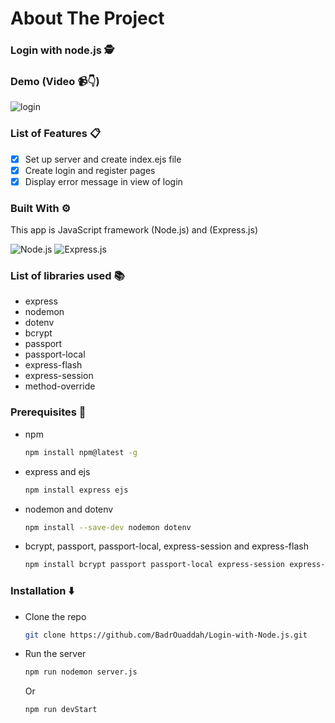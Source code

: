 # About The Project 

### Login with node.js 🕵️ 

### Demo (Video 📹👇)

![login](https://github.com/BadrOuaddah/Login-with-Node.js/assets/119801735/38b37389-7f0f-49e8-b420-d39bdd3cb86e)

### List of Features 📋

- [x] Set up server and create index.ejs file
- [x] Create login and register pages
- [x] Display error message in view of login

### Built With ⚙️

This app is JavaScript framework (Node.js) and (Express.js)

![Node.js](https://img.shields.io/badge/Node%20js-339933?style=for-the-badge&logo=nodedotjs&logoColor=white)
![Express.js](https://img.shields.io/badge/Express%20js-000000?style=for-the-badge&logo=express&logoColor=white)

### List of libraries used 📚

- express
- nodemon
- dotenv
- bcrypt
- passport
- passport-local
- express-flash
- express-session
- method-override


### Prerequisites 📜

* npm
  ```bash
  npm install npm@latest -g
  ```
* express and ejs
  ```bash
  npm install express ejs
  ```
* nodemon and dotenv
  ```bash
  npm install --save-dev nodemon dotenv
  ```
* bcrypt, passport, passport-local, express-session and express-flash
  ```bash
  npm install bcrypt passport passport-local express-session express-flash
  ```  
  

### Installation ⬇️

 + Clone the repo
   ```bash
   git clone https://github.com/BadrOuaddah/Login-with-Node.js.git
   ```
 + Run the server
   ```bash
   npm run nodemon server.js
   ```
   Or
   ```bash
   npm run devStart
   ```
